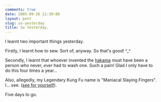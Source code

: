 ```yaml
---
comments: true
date: 2005-09-26 21:39:00
layout: post
slug: so-yesterday
title: So Yesterday,
---
```


I learnt two important things yesterday.  

Firstly, I learnt how to sew.  Sort of, anyway.  So that's good! ^_^  

Secondly, I learnt that whoever invented the <a href="http://en.wikipedia.org/wiki/Hakama">hakama</a> must have been a person who never, *ever* had to wash one.  Such a pain!  Glad I only have to do this four times a year...  

Also, allegedly, my Legendary Kung Fu name is "Maniacal Slaying Fingers".  I... see.  (<a href="http://www.dragonslist.com/?page=kungfuname">see for yourself</a>).  

Five days to go.
